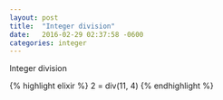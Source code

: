 ```yaml
---
layout: post
title:  "Integer division"
date:   2016-02-29 02:37:58 -0600
categories: integer
---
```

Integer division

{% highlight elixir %}
2 = div(11, 4)
{% endhighlight %}
